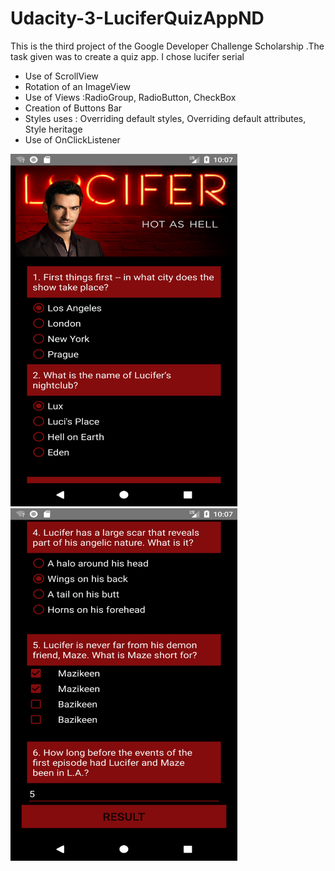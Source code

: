 # Udacity-3-LuciferQuizAppND

This is the third project of the Google Developer Challenge Scholarship .The task given was to create a quiz app. I chose lucifer serial

* Use of ScrollView
* Rotation of an ImageView
* Use of Views :RadioGroup, RadioButton, CheckBox
* Creation of Buttons Bar
* Styles uses : Overriding default styles, Overriding default attributes, Style heritage
* Use of OnClickListener
 
 <img src="/screenshots/Screenshot1.png" width="363" height="564"><img src="/screenshots/Screenshot2.png" width="363" height="564">

